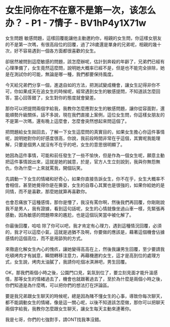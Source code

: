 # 女生问你在不在意不是第一次，该怎么办？ - P1 - 7情子 - BV1hP4y1X71w

女生問題 敏感問題，這樣回覆能讓他主動邀約你，相親的女生問，你這樣女朋友的不是第一次嗎，有很高段位的回覆，過了28歲還是單身的兄弟呢，相親的幾十次，好不容易遇到一個各方面都很喜歡的女生。

卻居然被問到這麼敏感的問題，該怎麼辦呢，估計到奔殺的年齡了，兄弟們已經有心理準備了，女生竟然這麼問，說明她大概率已經不是，但是也不能完全排除，她是在測試你的可能，無論是哪一種，我們都要保持風度。

今天給兄弟們分享一個，進退自如的方法，把測試變成機會，讓女生記得非你不可，你如果成天在追女生的時候呢，經常遇到女生的敏感提問，不知道該怎麼回答，當心回答錯了，女生對你的態度就會變差。

那你可以把提問兩個字給我，我教你怎麼應對女生的敏感問題，讓你從容面對，還能順勢升級關係，話不多說，現在我們直接上案例，這位女生問，你這樣女朋友的不是第一次嗎，還有晚上這麼會，怎麼會突然想起來問這個了。

把問題給女生拋回去，了解一下女生這麼問的真實目的，如果女生擔心你這件事情呢，說明她對你的好感度很高，你說，我前段時間非常在乎這個，其實呢我能理解，只要是個男人就沒有不在乎的吧，女生的意思很明顯了。

她因為這件事情，可能和前任發生了一些不愉快，但是作為一個女生呢，願意主動把這件事情說出來，這就是她的誠意，於是，官方人生立刻說到，我與你無怨無仇，你為什麼一上來就罵我，開個玩笑。

先調動一下女生的情緒和好奇心，如果你直接告訴女生，你不在乎，女生大概率不會相信，甚至她覺得你是在撕耍，女生的自尊心其實也是很強的，如果你給她的是同情，而不是喜歡，那麼她就算再喜歡你。

也會忍痛放下這種感情，那你是懵了，我沒有罵你啊，然後我們再回覆，你剛剛說我不是男人，我有證據，看到這句話呢，女生的心情就像坐過山車一樣，先緊張再感動，因為敏感的問題帶來的尷尬，也是這個玩笑當中被化解了。

你最後回覆，哈哈 除了你可以吧，我才肯定有心理力，遇到這種情況回覆，必須的，我才可以這麼小氣，這就是過猶不及啊，你要做的應該是，藉著這個機會佔據感情的這個高位，而不是用舔狗的方式。

來徹底化解女生內心的愧疚，讓她變得高高在上，然後我讓男生回覆，至少要請我吃頓烤肉才有誠意，瞬間轉移注意力，再藉機邀約女生，這才是高到位的處理方式，女生說，烤肉太油膩了，我請你吃個冰淇淋吧，男生回覆。

OK，那我們兩個小時之後，公園門口見，氣氛到位了，要立刻見面才能升溫感情，那等女生的情緒過去了，機會也就跟著過去了，至於為什麼是兩個小時之後，你們知道是為什麼嗎，可以把你們的想法打在評論區。

要是我兄弟跟女生聊天的時候呢，總是因為賭不懂女生的心事，導致你每次聊天，都不能調動女生的情緒，像是這一關心呢，以後不知道該怎麼做，那你可以把聊天兩個字給我，我教你怎麼跟女生聊天，讓女生每天主動來連著你。

我是七哥，你們的七強對手，請ONT找我準沒錯。